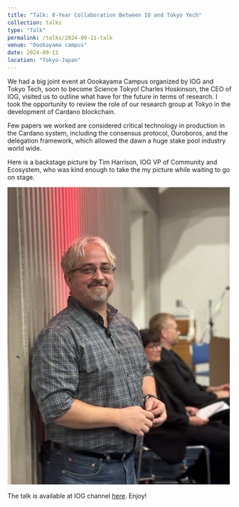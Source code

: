 ```yaml
---
title: "Talk: 8-Year Collaboration Between IO and Tokyo Yech"
collection: talks
type: "Talk"
permalink: /talks/2024-09-11-talk
venue: "Oookayama campus"
date: 2024-09-11
location: "Tokyo-Japan"
---
```




We had a big joint event at Oookayama Campus organized by IOG and Tokyo Tech, soon to become Science Tokyo! Charles Hoskinson, the CEO of IOG, visited us to outline what have for the future in terms of research. I took the opportunity to review the role of our research group at Tokyo in the development of Cardano blockchain.

Few papers we worked are considered critical technology in production in the Cardano system, including the consensus protocol, Ouroboros, and the delegation framework, which allowed the dawn a huge stake pool industry world wide.  

Here is a backstage picture by Tim Harrison, IOG VP of Community and Ecosystem, who was kind enough to take the my picture while waiting to go on stage.


<img  src="/images/talks/2024-09-11/mario-IOG-TokyoTech.jpg" width="500">
 
The talk is available at IOG channel [here](https://www.youtube.com/live/mvIM8x6pN3E?t=3403s). Enjoy!

